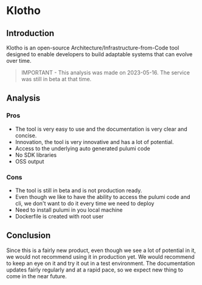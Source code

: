# Klotho

## Introduction

Klotho is an open-source Architecture/Infrastructure-from-Code tool designed to enable developers to build adaptable systems that can evolve over time.

> IMPORTANT - This analysis was made on 2023-05-16. The service was still in beta at that time.

## Analysis

### Pros

- The tool is very easy to use and the documentation is very clear and concise.
- Innovation, the tool is very innovative and has a lot of potential.
- Access to the underlying auto generated pulumi code
- No SDK libraries
- OSS output

### Cons

- The tool is still in beta and is not production ready.
- Even though we like to have the ability to access the pulumi code and cli, we don't want to do it every time we need to deploy
- Need to install pulumi in you local machine
- Dockerfile is created with root user

## Conclusion

Since this is a fairly new product, even though we see a lot of potential in it, we would not recommend using it in production yet. We would recommend to keep an eye on it and try it out in a test environment. The documentation updates fairly regularly and at a rapid pace, so we expect new thing to come in the near future.
